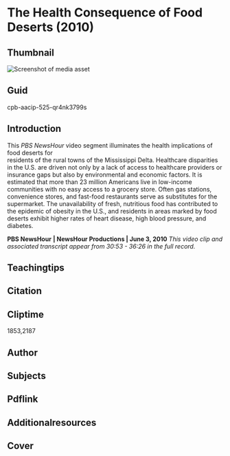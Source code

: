 # The Health Consequence of Food Deserts (2010)

## Thumbnail

![Screenshot of media asset](https://s3.amazonaws.com/americanarchive.org/primary_source_sets/6-525-qr4nk3799s.jpg "Screenshot media asset")

## Guid
cpb-aacip-525-qr4nk3799s

## Introduction

This *PBS NewsHour* video segment illuminates the health implications of food deserts for   
residents of the rural towns of the Mississippi Delta. Healthcare disparities in the U.S.       are driven not only by a lack of access to healthcare providers or insurance gaps but also by environmental and economic factors. It is estimated that more than 23 million Americans live in low-income communities with no easy access to a grocery store. Often gas stations, convenience stores, and fast-food restaurants serve as substitutes for the supermarket. The unavailability of fresh, nutritious food has contributed to the epidemic of obesity in the U.S., and residents in areas marked by food deserts exhibit higher rates of heart disease, high blood pressure, and diabetes.  

<b>PBS NewsHour</b>
<b>| NewsHour Productions | June 3, 2010</b>
<i>This video clip and associated transcript appear from 30:53 - 36:26 in the full record.</i>

## Teachingtips

## Citation

## Cliptime

1853,2187

## Author
## Subjects
## Pdflink
## Additionalresources
## Cover
